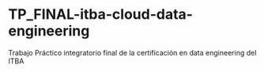 # TP_FINAL-itba-cloud-data-engineering
Trabajo Práctico integratorio final de la certificación en data engineering del ITBA

